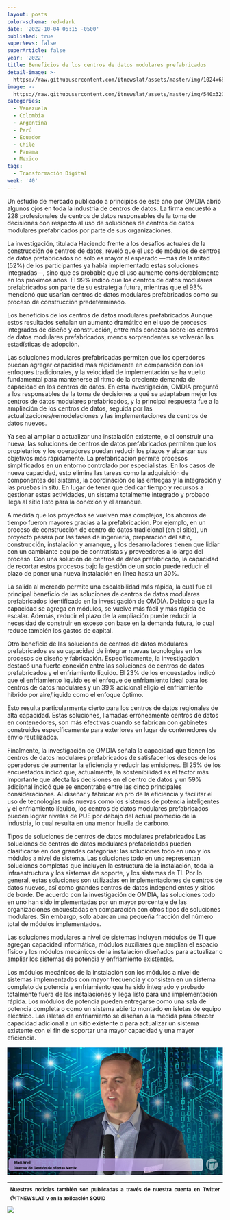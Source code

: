 ```yaml
---
layout: posts
color-schema: red-dark
date: '2022-10-04 06:15 -0500'
published: true
superNews: false
superArticle: false
year: '2022'
title: Beneficios de los centros de datos modulares prefabricados
detail-image: >-
  https://raw.githubusercontent.com/itnewslat/assets/master/img/1024x680/Matt-Weil-g.jpg
image: >-
  https://raw.githubusercontent.com/itnewslat/assets/master/img/540x320/Matt-Weil-p.jpg
categories:
  - Venezuela
  - Colombia
  - Argentina
  - Perú
  - Ecuador
  - Chile
  - Panama
  - Mexico
tags:
  - Transformación Digital
week: '40'
---
```

Un estudio de mercado publicado a principios de este año por OMDIA abrió algunos ojos en toda la industria de centros de datos. La firma encuestó a 228 profesionales de centros de datos responsables de la toma de decisiones con respecto al uso de soluciones de centros de datos modulares prefabricados por parte de sus organizaciones.
 
La investigación, titulada Haciendo frente a los desafíos actuales de la construcción de centros de datos, reveló que el uso de módulos de centros de datos prefabricados no solo es mayor al esperado —más de la mitad (52%) de los participantes ya había implementado estas soluciones integradas—, sino que es probable que el uso aumente considerablemente en los próximos años. El 99% indicó que los centros de datos modulares prefabricados son parte de su estrategia futura, mientras que el 93% mencionó que usarían centros de datos modulares prefabricados como su proceso de construcción predeterminado.
 
Los beneficios de los centros de datos modulares prefabricados
Aunque estos resultados señalan un aumento dramático en el uso de procesos integrados de diseño y construcción, entre más conozca sobre los centros de datos modulares prefabricados, menos sorprendentes se volverán las estadísticas de adopción.
 
Las soluciones modulares prefabricadas permiten que los operadores puedan agregar capacidad más rápidamente en comparación con los enfoques tradicionales, y la velocidad de implementación se ha vuelto fundamental para mantenerse al ritmo de la creciente demanda de capacidad en los centros de datos. En esta investigación, OMDIA preguntó a los responsables de la toma de decisiones a qué se adaptaban mejor los centros de datos modulares prefabricados, y la principal respuesta fue a la ampliación de los centros de datos, seguida por las actualizaciones/remodelaciones y las implementaciones de centros de datos nuevos.
 
Ya sea al ampliar o actualizar una instalación existente, o al construir una nueva, las soluciones de centros de datos prefabricados permiten que los propietarios y los operadores puedan reducir los plazos y alcanzar sus objetivos más rápidamente. La prefabricación permite procesos simplificados en un entorno controlado por especialistas. En los casos de nueva capacidad, esto elimina las tareas como la adquisición de componentes del sistema, la coordinación de las entregas y la integración y las pruebas in situ. En lugar de tener que dedicar tiempo y recursos a gestionar estas actividades, un sistema totalmente integrado y probado llega al sitio listo para la conexión y el arranque.
 
A medida que los proyectos se vuelven más complejos, los ahorros de tiempo fueron mayores gracias a la prefabricación. Por ejemplo, en un proceso de construcción de centro de datos tradicional (en el sitio), un proyecto pasará por las fases de ingeniería, preparación del sitio, construcción, instalación y arranque, y los desarrolladores tienen que lidiar con un cambiante equipo de contratistas y proveedores a lo largo del proceso. Con una solución de centros de datos prefabricado, la capacidad de recortar estos procesos bajo la gestión de un socio puede reducir el plazo de poner una nueva instalación en línea hasta un 30%.
 
La salida al mercado permite una escalabilidad más rápida, la cual fue el principal beneficio de las soluciones de centros de datos modulares prefabricados identificado en la investigación de OMDIA. Debido a que la capacidad se agrega en módulos, se vuelve más fácil y más rápida de escalar. Además, reducir el plazo de la ampliación puede reducir la necesidad de construir en exceso con base en la demanda futura, lo cual reduce también los gastos de capital.
 
Otro beneficio de las soluciones de centros de datos modulares prefabricados es su capacidad de integrar nuevas tecnologías en los procesos de diseño y fabricación. Específicamente, la investigación destacó una fuerte conexión entre las soluciones de centros de datos prefabricados y el enfriamiento líquido. El 23% de los encuestados indicó que el enfriamiento líquido es el enfoque de enfriamiento ideal para los centros de datos modulares y un 39% adicional eligió el enfriamiento híbrido por aire/líquido como el enfoque óptimo.
 
Esto resulta particularmente cierto para los centros de datos regionales de alta capacidad. Estas soluciones, llamadas erróneamente centros de datos en contenedores, son más efectivas cuando se fabrican con gabinetes construidos específicamente para exteriores en lugar de contenedores de envío reutilizados.
 
Finalmente, la investigación de OMDIA señala la capacidad que tienen los centros de datos modulares prefabricados de satisfacer los deseos de los operadores de aumentar la eficiencia y reducir las emisiones. El 25% de los encuestados indicó que, actualmente, la sostenibilidad es el factor más importante que afecta las decisiones en el centro de datos y un 59% adicional indicó que se encontraba entre las cinco principales consideraciones. Al diseñar y fabricar en pro de la eficiencia y facilitar el uso de tecnologías más nuevas como los sistemas de potencia inteligentes y el enfriamiento líquido, los centros de datos modulares prefabricados pueden lograr niveles de PUE por debajo del actual promedio de la industria, lo cual resulta en una menor huella de carbono.
 
Tipos de soluciones de centros de datos modulares prefabricados
Las soluciones de centros de datos modulares prefabricados pueden clasificarse en dos grandes categorías: las soluciones todo en uno y los módulos a nivel de sistema.
Las soluciones todo en uno representan soluciones completas que incluyen la estructura de la instalación, toda la infraestructura y los sistemas de soporte, y los sistemas de TI. Por lo general, estas soluciones son utilizadas en implementaciones de centros de datos nuevos, así como grandes centros de datos independientes y sitios de borde. De acuerdo con la investigación de OMDIA, las soluciones todo en uno han sido implementadas por un mayor porcentaje de las organizaciones encuestadas en comparación con otros tipos de soluciones modulares. Sin embargo, solo abarcan una pequeña fracción del número total de módulos implementados. 
 
Las soluciones modulares a nivel de sistemas incluyen módulos de TI que agregan capacidad informática, módulos auxiliares que amplían el espacio físico y los módulos mecánicos de la instalación diseñados para actualizar o ampliar los sistemas de potencia y enfriamiento existentes.
 
Los módulos mecánicos de la instalación son los módulos a nivel de sistemas implementados con mayor frecuencia y consisten en un sistema completo de potencia y enfriamiento que ha sido integrado y probado totalmente fuera de las instalaciones y llega listo para una implementación rápida. Los módulos de potencia pueden entregarse como una sala de potencia completa o como un sistema abierto montado en isletas de equipo eléctrico. Las isletas de enfriamiento se diseñan a la medida para ofrecer capacidad adicional a un sitio existente o para actualizar un sistema existente con el fin de soportar una mayor capacidad y una mayor eficiencia.

![](https://raw.githubusercontent.com/itnewslat/assets/master/img/540x320/Matt-Weil-p.jpg)

<table style="height: 42px;" width="569">
<tbody>
<tr>
<td style="text-align: justify;"><sub><strong>Nuestras noticias también son publicadas a través de nuestra cuenta en Twitter <a href="https://twitter.com/itnewslat?lang=es">@ITNEWSLAT</a> y en la aplicación <a href="https://squidapp.co/en/">SQUID</a></strong></sub></td>
</tr>
</tbody>
</table>

<img src="https://tracker.metricool.com/c3po.jpg?hash=56f88a41e39ab42c063cc51676587a04"/>